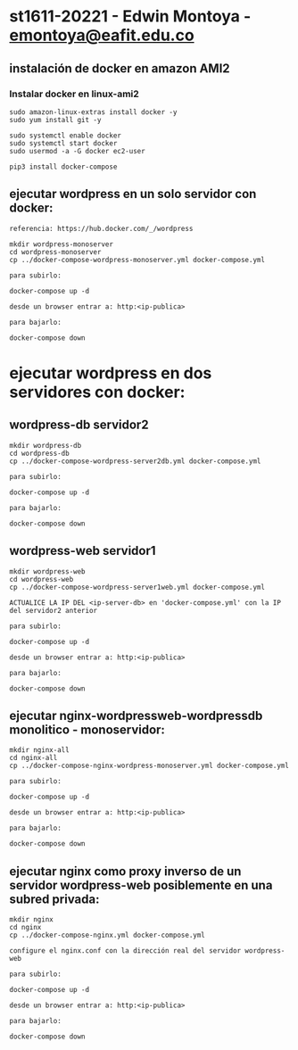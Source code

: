 # st1611-20221 - Edwin Montoya - emontoya@eafit.edu.co

## instalación de docker en amazon AMI2

### Instalar docker en linux-ami2

    sudo amazon-linux-extras install docker -y
    sudo yum install git -y

    sudo systemctl enable docker
    sudo systemctl start docker
    sudo usermod -a -G docker ec2-user

    pip3 install docker-compose

## ejecutar wordpress en un solo servidor con docker:

    referencia: https://hub.docker.com/_/wordpress

    mkdir wordpress-monoserver
    cd wordpress-monoserver
    cp ../docker-compose-wordpress-monoserver.yml docker-compose.yml

    para subirlo:

    docker-compose up -d

    desde un browser entrar a: http:<ip-publica>

    para bajarlo:

    docker-compose down

# ejecutar wordpress en dos servidores con docker:

## wordpress-db servidor2

    mkdir wordpress-db
    cd wordpress-db
    cp ../docker-compose-wordpress-server2db.yml docker-compose.yml

    para subirlo:

    docker-compose up -d

    para bajarlo:

    docker-compose down

## wordpress-web servidor1

    mkdir wordpress-web
    cd wordpress-web
    cp ../docker-compose-wordpress-server1web.yml docker-compose.yml

    ACTUALICE LA IP DEL <ip-server-db> en 'docker-compose.yml' con la IP del servidor2 anterior

    para subirlo:

    docker-compose up -d

    desde un browser entrar a: http:<ip-publica>

    para bajarlo:

    docker-compose down

## ejecutar nginx-wordpressweb-wordpressdb monolitico - monoservidor:

    mkdir nginx-all
    cd nginx-all
    cp ../docker-compose-nginx-wordpress-monoserver.yml docker-compose.yml

    para subirlo:

    docker-compose up -d

    desde un browser entrar a: http:<ip-publica>

    para bajarlo:

    docker-compose down

## ejecutar nginx como proxy inverso de un servidor wordpress-web posiblemente en una subred privada:

    mkdir nginx
    cd nginx
    cp ../docker-compose-nginx.yml docker-compose.yml

    configure el nginx.conf con la dirección real del servidor wordpress-web

    para subirlo:

    docker-compose up -d

    desde un browser entrar a: http:<ip-publica>

    para bajarlo:

    docker-compose down
